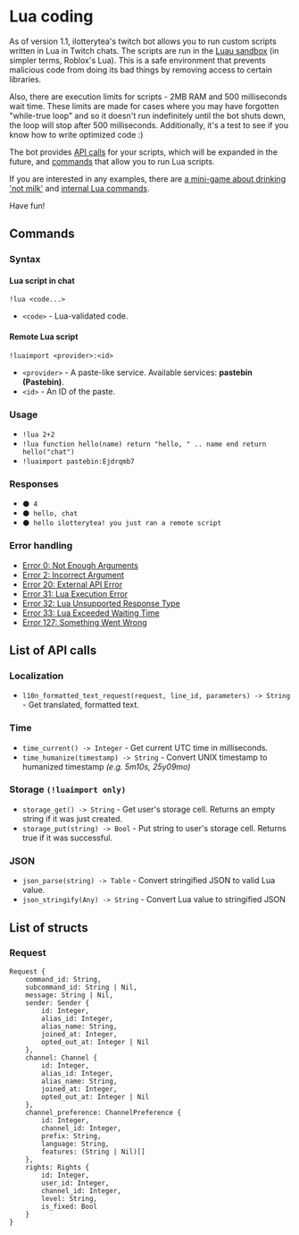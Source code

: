# Lua coding

As of version 1.1, ilotterytea's twitch bot allows you to run custom scripts written in Lua in Twitch chats. The scripts are run in the [Luau sandbox](https://luau.org/sandbox) (in simpler terms, Roblox's Lua). This is a safe environment that prevents malicious code from doing its bad things by removing access to certain libraries.

Also, there are execution limits for scripts - 2MB RAM and 500 milliseconds wait time. These limits are made for cases where you may have forgotten "while-true loop" and so it doesn't run indefinitely until the bot shuts down, the loop will stop after 500 milliseconds. Additionally, it's a test to see if you know how to write optimized code :)

The bot provides [API calls](#list-of-api-calls) for your scripts, which will be expanded in the future, and [commands](#commands) that allow you to run Lua scripts.

If you are interested in any examples, there are [a mini-game about drinking 'not milk'](https://paste.ilotterytea.kz/milkE) and [internal Lua commands](https://github.com/ilotterytea/bot/tree/master/modules).

Have fun!

## Commands

### Syntax

#### Lua script in chat

`!lua <code...>`

+ `<code>` - Lua-validated code.

#### Remote Lua script

`!luaimport <provider>:<id>`

+ `<provider>` - A paste-like service. Available services: **pastebin (Pastebin)**.
+ `<id>` - An ID of the paste.

### Usage

+ `!lua 2+2`
+ `!lua function hello(name) return "hello, " .. name end return hello("chat")`
+ `!luaimport pastebin:Ejdrqmb7`

### Responses

+ `🌑 4`
+ `🌑 hello, chat`
+ `🌑 hello ilotterytea! you just ran a remote script`

### Error handling

+ [Error 0: Not Enough Arguments](/wiki/error-codes#0)
+ [Error 2: Incorrect Argument](/wiki/error-codes#2)
+ [Error 20: External API Error](/wiki/error-codes#20)
+ [Error 31: Lua Execution Error](/wiki/error-codes#31)
+ [Error 32: Lua Unsupported Response Type](/wiki/error-codes#32)
+ [Error 33: Lua Exceeded Waiting Time](/wiki/error-codes#33)
+ [Error 127: Something Went Wrong](/wiki/error-codes#127)

## List of API calls

### Localization

+ `l10n_formatted_text_request(request, line_id, parameters) -> String` - Get translated, formatted text.

### Time

+ `time_current() -> Integer` - Get current UTC time in milliseconds.
+ `time_humanize(timestamp) -> String` - Convert UNIX timestamp to humanized timestamp *(e.g. 5m10s, 25y09mo)*

### Storage `(!luaimport only)`

+ `storage_get() -> String` - Get user's storage cell. Returns an empty string if it was just created.
+ `storage_put(string) -> Bool` - Put string to user's storage cell. Returns true if it was successful.

### JSON

+ `json_parse(string) -> Table` - Convert stringified JSON to valid Lua value.
+ `json_stringify(Any) -> String` - Convert Lua value to stringified JSON

## List of structs

### Request

```
Request {
    command_id: String,
    subcommand_id: String | Nil,
    message: String | Nil,
    sender: Sender {
        id: Integer,
        alias_id: Integer,
        alias_name: String,
        joined_at: Integer,
        opted_out_at: Integer | Nil
    },
    channel: Channel {
        id: Integer,
        alias_id: Integer,
        alias_name: String,
        joined_at: Integer,
        opted_out_at: Integer | Nil
    },
    channel_preference: ChannelPreference {
        id: Integer,
        channel_id: Integer,
        prefix: String,
        language: String,
        features: (String | Nil)[]
    },
    rights: Rights {
        id: Integer,
        user_id: Integer,
        channel_id: Integer,
        level: String,
        is_fixed: Bool
    }
}
```
